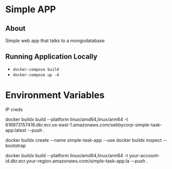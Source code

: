 # Simple APP

## About
Simple web app that talks to a mongodatabase

## Running Application Locally
* ```docker-compose build```
* ```docker-compose up -d ```

# Environment Variables

IP 
creds


docker buildx build --platform linux/amd64,linux/arm64 -t 616973157416.dkr.ecr.us-east-1.amazonaws.com/sebbycorp-simple-task-app:latest --push .

docker buildx create --name simple-task-app --use
docker buildx inspect --bootstrap

docker buildx build --platform linux/amd64,linux/arm64 -t your-account-id.dkr.ecr.your-region.amazonaws.com/simple-task-app:la --push .
